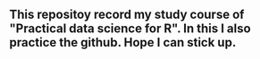 ## This repositoy  record my study course of "Practical data science for R". In this I also practice the github. Hope I can stick up. 



